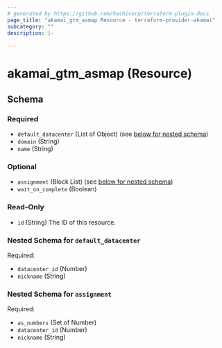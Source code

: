 ```yaml
---
# generated by https://github.com/hashicorp/terraform-plugin-docs
page_title: "akamai_gtm_asmap Resource - terraform-provider-akamai"
subcategory: ""
description: |-
  
---
```


# akamai_gtm_asmap (Resource)





<!-- schema generated by tfplugindocs -->
## Schema

### Required

- `default_datacenter` (List of Object) (see [below for nested schema](#nestedatt--default_datacenter))
- `domain` (String)
- `name` (String)

### Optional

- `assignment` (Block List) (see [below for nested schema](#nestedblock--assignment))
- `wait_on_complete` (Boolean)

### Read-Only

- `id` (String) The ID of this resource.

<a id="nestedatt--default_datacenter"></a>
### Nested Schema for `default_datacenter`

Required:

- `datacenter_id` (Number)
- `nickname` (String)


<a id="nestedblock--assignment"></a>
### Nested Schema for `assignment`

Required:

- `as_numbers` (Set of Number)
- `datacenter_id` (Number)
- `nickname` (String)
